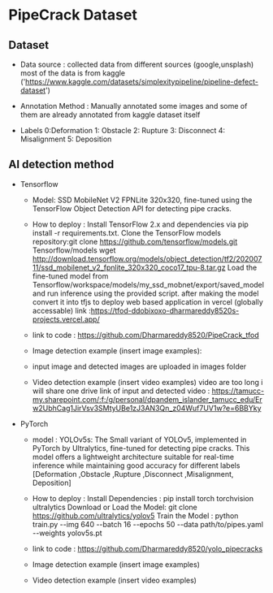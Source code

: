 # PipeCrack Dataset

## Dataset

- Data source : collected data from different sources (google,unsplash) most of the data is from kaggle ('https://www.kaggle.com/datasets/simplexitypipeline/pipeline-defect-dataset')

- Annotation Method : Manually annotated some images and some of them are already annotated from kaggle dataset itself

- Labels
  0:Deformation
  1: Obstacle
  2: Rupture
  3: Disconnect
  4: Misalignment
  5: Deposition

## AI detection method

- Tensorflow

  - Model: SSD MobileNet V2 FPNLite 320x320, fine-tuned using the TensorFlow Object Detection API for detecting pipe cracks.

  - How to deploy :
    Install TensorFlow 2.x and dependencies via pip install -r requirements.txt.
    Clone the TensorFlow models repository:git clone https://github.com/tensorflow/models.git Tensorflow/models
    wget http://download.tensorflow.org/models/object_detection/tf2/20200711/ssd_mobilenet_v2_fpnlite_320x320_coco17_tpu-8.tar.gz
    Load the fine-tuned model from Tensorflow/workspace/models/my_ssd_mobnet/export/saved_model and run inference using the provided script.
    after making the model convert it into tfjs to deploy web based application in vercel (globally accessable)
    link :https://tfod-ddobixoxo-dharmareddy8520s-projects.vercel.app/

  - link to code : https://github.com/Dharmareddy8520/PipeCrack_tfod

  - Image detection example (insert image examples):
  - input image and detected images are uploaded in images folder 

  - Video detection example (insert video examples)
    video are too long i will share one drive link of input and detected video :  https://tamucc-my.sharepoint.com/:f:/g/personal/dpandem_islander_tamucc_edu/Erw2UbhCag1JirVsv3SMtyUBe1zJ3AN3Qn_z04Wuf7UV1w?e=6BBYky

- PyTorch

  - model : YOLOv5s: The Small variant of YOLOv5, implemented in PyTorch by Ultralytics, fine-tuned for detecting pipe cracks. This model offers a lightweight architecture suitable for real-time inference while maintaining good accuracy for different labels [Deformation ,Obstacle ,Rupture ,Disconnect ,Misalignment, Deposition]

  - How to deploy :
    Install Dependencies : pip install torch torchvision ultralytics
    Download or Load the Model: git clone https://github.com/ultralytics/yolov5
    Train the Model : python train.py --img 640 --batch 16 --epochs 50 --data path/to/pipes.yaml --weights yolov5s.pt
  - link to code : https://github.com/Dharmareddy8520/yolo_pipecracks

  - Image detection example (insert image examples)

  - Video detection example (insert video examples)
